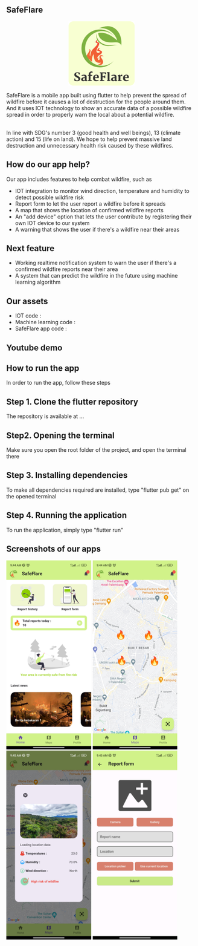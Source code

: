 ## SafeFlare
<p align="center">
  <img src="https://raw.githubusercontent.com/SafeFlare/.github/main/SafeFlare.png" />
</p>
SafeFlare is a mobile app built using flutter to help prevent the spread of wildfire before it causes a lot of destruction for the people around them. And it uses IOT technology to show an accurate data of a possible wildfire spread in order to properly warn the local about a potential wildfire.<br><br>

In line with SDG's number 3 (good health and well beings), 13 (climate action) and 15 (life on land). We hope to help prevent massive land destruction and unnecessary health risk caused by these wildfires.

## How do our app help?
Our app includes features to help combat wildfire, such as
- IOT integration to monitor wind direction, temperature and humidity to detect possible wildfire risk
- Report form to let the user report a wildfire before it spreads
- A map that shows the location of confirmed wildfire reports
- An "add device" option that lets the user contribute by registering their own IOT device to our system
- A warning that shows the user if there's a wildfire near their areas

## Next feature
- Working realtime notification system to warn the user if there's a confirmed wildfire reports near their area
- A system that can predict the wildfire in the future using machine learning algorithm

## Our assets
- IOT code :
- Machine learning code :
- SafeFlare app code :

## Youtube demo

## How to run the app
In order to run the app, follow these steps

## Step 1. Clone the flutter repository
The repository is available at ...

## Step2. Opening the terminal
Make sure you open the root folder of the project, and open the terminal there

## Step 3. Installing dependencies
To make all dependencies required are installed, type "flutter pub get" on the opened terminal

## Step 4. Running the application
To run the application, simply type "flutter run"

## Screenshots of our apps
<img src="https://raw.githubusercontent.com/SafeFlare/.github/main/Screenshot_2024-02-25-09-44-48-470_com.example.safe_flare.jpg" height="500" />
<img src="https://raw.githubusercontent.com/SafeFlare/.github/main/Screenshot_2024-02-25-09-44-56-981_com.example.safe_flare.jpg" height="500" />
<img src="https://raw.githubusercontent.com/SafeFlare/.github/main/Screenshot_2024-02-25-09-45-03-172_com.example.safe_flare.jpg" height="500" />
<img src="https://raw.githubusercontent.com/SafeFlare/.github/main/Screenshot_2024-02-25-09-45-10-032_com.example.safe_flare.jpg" height="500" />
